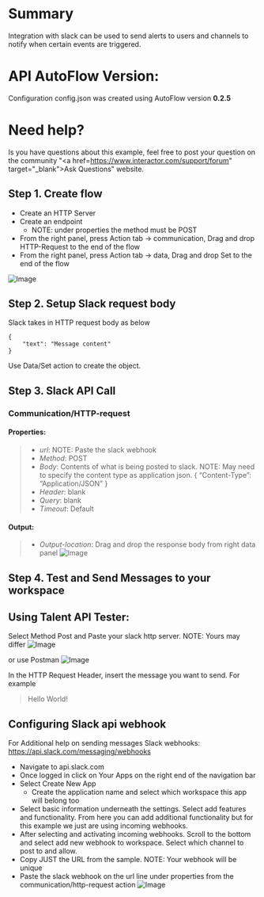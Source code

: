# Summary
Integration with slack can be used to send alerts to users and channels to notify when certain events are triggered.

# API AutoFlow Version:
Configuration config.json was created using AutoFlow version __0.2.5__

# Need help?
Is you have questions about this example, feel free to post your question on the community "<a href=https://www.interactor.com/support/forum" target="_blank">Ask Questions</a>" website.

## Step 1. Create flow
* Create an HTTP Server
* Create an endpoint
  * NOTE: under properties the method must be POST
* From the right panel, press Action tab -> communication, Drag and drop HTTP-Request to the end of the flow
* From the right panel, press Action tab -> data, Drag and drop Set to the end of the flow

![Image](https://github.com/API-AutoFlow/slack-webhook/blob/master/img/1.png)

## Step 2. Setup Slack request body
Slack takes in HTTP request body as below

```
{
    "text": "Message content"
}
```

Use Data/Set action to create the object.

## Step 3. Slack API Call
### Communication/HTTP-request
#### Properties:
> * _url_: NOTE: Paste the slack webhook
> * _Method_: POST
> * _Body_: Contents of what is being posted to slack. NOTE: May need to specify the content type as application json.  { “Content-Type”: “Application/JSON” }
> * _Header_: blank
> * _Query_: blank
> * _Timeout_: Default

#### Output:
> * _Output-location_: Drag and drop the response body from right data panel
![Image](https://github.com/API-AutoFlow/slack-webhook/blob/master/img/2.gif)


## Step 4. Test and Send Messages to your workspace

## Using Talent API Tester:
Select Method Post and Paste your slack http server. NOTE: Yours may differ
![Image](https://github.com/API-AutoFlow/slack-webhook/blob/master/img/4.gif)

or use Postman
![Image](https://github.com/API-AutoFlow/slack-webhook/blob/master/img/5.png)

In the HTTP Request Header, insert the message you want to send. For example

> Hello World!

## Configuring Slack api webhook

For Additional help on sending messages Slack webhooks:
https://api.slack.com/messaging/webhooks

* Navigate to api.slack.com
* Once logged in click on Your Apps on the right end of the navigation bar
* Select Create New App
  * Create the application name and select which workspace this app will belong too
* Select basic information underneath the settings.  Select add features and functionality.  From here you can add additional functionality but for this example we just are using incoming webhooks.
* After selecting and activating incoming webhooks. Scroll to the bottom and select add new webhook to workspace. Select which channel to post to and allow.
* Copy JUST the URL from the sample. NOTE: Your webhook will be unique
* Paste the slack webhook on the url line under properties from the communication/http-request action
![Image](https://github.com/API-AutoFlow/slack-webhook/blob/master/img/3.png)
